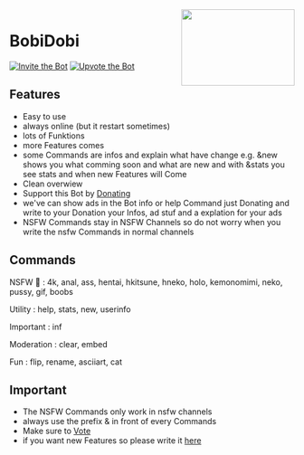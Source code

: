 <img align="right" src="https://cdn.discordapp.com/attachments/847512931276947469/862620880693362708/69680076_p0_master1200.jpeg" height="135" width="200">

# BobiDobi
[![Invite the Bot](https://img.shields.io/badge/Invite%20the%20Bot-over%20200%20Servers-blue)](https://discord.com/oauth2/authorize?client_id=856093340957540392&permissions=3020946641&scope=bot)
[![Upvote the Bot](https://img.shields.io/badge/Upvote%20the%20Bot-over%2010000%20Users-lightgrey)](https://discord.ly/nsfw-bot)


## Features
  * Easy to use
  * always online (but it restart sometimes)
  * lots of Funktions
  * more Features comes
  * some Commands are infos and explain what have change e.g. &new shows you what comming soon and what are new and with &stats you see stats and when new           Features will Come
  * Clean overwiew
  * Support this Bot by [Donating](https://www.paypal.com/donate?hosted_button_id=JCTVHN5J2UFSA)
  * we've can show ads in the Bot info or help Command just Donating and write to your Donation your Infos, ad stuf and a explation for your ads
  * NSFW Commands stay in NSFW Channels so do not worry when you write the nsfw Commands in normal channels

## Commands

NSFW 🔞 :
4k, anal, ass, hentai, hkitsune, hneko, holo, kemonomimi, neko, pussy, gif, boobs

Utility :
help, stats, new, userinfo

Important :
inf

Moderation :
clear, embed

Fun :
flip, rename, asciiart, cat

## Important
  * The NSFW Commands only work in nsfw channels
  * always use the prefix & in front of every Commands
  * Make sure to [Vote](https://discord.ly/nsfw-bot)
  * if you want new Features so please write it [here]()
